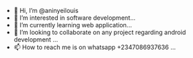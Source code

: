 - 👋 Hi, I’m @aninyeilouis
- 👀 I’m interested in software development...
- 🌱 I’m currently learning web application...
- 💞️ I’m looking to collaborate on any project regarding android development ...
- 📫 How to reach me is on whatsapp +2347086937636 ...

<!---
aninyeilouis/aninyeilouis is a ✨ special ✨ repository because its `README.md` (this file) appears on your GitHub profile.
You can click the Preview link to take a look at your changes.
--->
